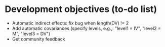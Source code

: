 # Development objectives (to-do list)

- Automatic indirect effects: fix bug when length(DV) != 2 
- Add automatic covariances (specify levels, e.g.,: "level1 = IV", "level2 = M", "level3 = DV")
- Get community feedback
